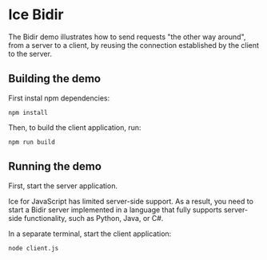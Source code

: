 # Ice Bidir

The Bidir demo illustrates how to send requests "the other way around", from a server to a client, by reusing the
connection established by the client to the server.

## Building the demo

First instal npm dependencies:

```shell
npm install
```

Then, to build the client application, run:

```shell
npm run build
```

## Running the demo

First, start the server application.

Ice for JavaScript has limited server-side support. As a result, you need to start a Bidir server implemented in a
language that fully supports server-side functionality, such as Python, Java, or C#.

In a separate terminal, start the client application:

```shell
node client.js
```
